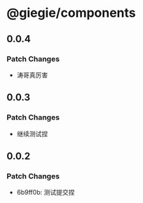 # @giegie/components

## 0.0.4

### Patch Changes

- 涛哥真厉害

## 0.0.3

### Patch Changes

- 继续测试捏

## 0.0.2

### Patch Changes

- 6b9ff0b: 测试提交捏
